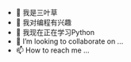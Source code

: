 - 👋 我是三叶草
- 👀 我对编程有兴趣
- 🌱 我现在正在学习Python
- 💞️ I’m looking to collaborate on ...
- 📫 How to reach me ...

<!---
hkwwwxxx/hkwwwxxx is a ✨ special ✨ repository because its `README.md` (this file) appears on your GitHub profile.
You can click the Preview link to take a look at your changes.
--->

